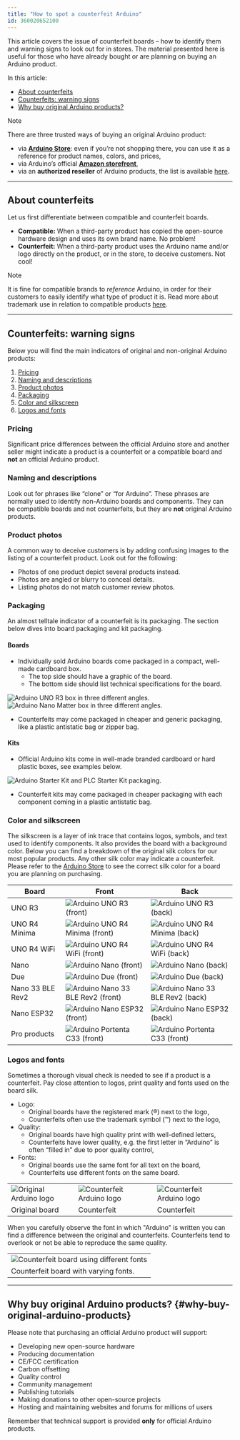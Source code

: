 ```yaml
---
title: "How to spot a counterfeit Arduino"
id: 360020652100
---
```


This article covers the issue of counterfeit boards – how to identify them and warning signs to look out for in stores. The material presented here is useful for those who have already bought or are planning on buying an Arduino product.

In this article:

* [About counterfeits](#about-counterfeits)
* [Counterfeits: warning signs](#counterfeits-warning-signs)
* [Why buy original Arduino products?](#why-buy-original-arduino-products)

> [!NOTE]
> There are three trusted ways of buying an original Arduino product:
>
> * via **[Arduino Store](https://store.arduino.cc/)**: even if you’re not shopping there, you can use it as a reference for product names, colors, and prices,
> * via Arduino’s official **[Amazon storefront](https://www.amazon.com/stores/Arduino/page/E4CD2702-3533-4B57-8BE2-6786AA74DC08?ref_=ast_bln&store_ref=bl_ast_dp_brandLogo_sto)**,
> * via an **authorized reseller** of Arduino products, the list is available [here](https://store.arduino.cc/pages/distributors?srsltid=AfmBOoqsTcAm6WJViIrV49PnUJcVt3zQ2cxOoA8UbE0c_B-e4VhKmleN).

---

## About counterfeits

Let us first differentiate between compatible and counterfeit boards.

* **Compatible:** When a third-party product has copied the open-source hardware design and uses its own brand name. No problem!
* **Counterfeit:** When a third-party product uses the Arduino name and/or logo directly on the product, or in the store, to deceive customers. Not cool!

> [!NOTE]
> It is fine for compatible brands to *reference* Arduino, in order for their customers to easily identify what type of product it is. Read more about trademark use in relation to compatible products [here](https://support.arduino.cc/hc/en-us/articles/4677964202908-Trademark-guide-for-compatible-products?_gl=1*eqme6q*_up*MQ..*_ga*MTk3NzU3MjcxOC4xNzQyOTc3ODcx*_ga_NEXN8H46L5*MTc0Mjk3Nzg3MS4xLjEuMTc0Mjk3Nzg3Ny4wLjAuODM4OTIxNDg2).

---

## Counterfeits: warning signs

Below you will find the main indicators of original and non-original Arduino products:

1. [Pricing](#pricing)
2. [Naming and descriptions](#naming-and-descriptions)
3. [Product photos](#product-photos)
4. [Packaging](#packaging)
5. [Color and silkscreen](#color-and-silkscreen)
6. [Logos and fonts](#logos-and-fonts)

### Pricing

Significant price differences between the official Arduino store and another seller might indicate a product is a counterfeit or a compatible board and **not** an official Arduino product.

### Naming and descriptions

Look out for phrases like “clone” or “for Arduino”. These phrases are normally used to identify non-Arduino boards and components. They can be compatible boards and not counterfeits, but they are **not** original Arduino products.

### Product photos

A common way to deceive customers is by adding confusing images to the listing of a counterfeit product. Look out for the following:

* Photos of one product depict several products instead.
* Photos are angled or blurry to conceal details.
* Listing photos do not match customer review photos.

### Packaging

An almost telltale indicator of a counterfeit is its packaging. The section below dives into board packaging and kit packaging.

#### Boards

* Individually sold Arduino boards come packaged in a compact, well-made cardboard box.
  * The top side should have a graphic of the board.
  * The bottom side should list technical specifications for the board.

![Arduino UNO R3 box in three different angles.](img/counterfeit/uno-r3-box-in-three-angles.png)
![Arduino Nano Matter box in three different angles.](img/counterfeit/nano-matter-box-in-three-angles.png)

* Counterfeits may come packaged in cheaper and generic packaging, like a plastic antistatic bag or zipper bag.

#### Kits

* Official Arduino kits come in well-made branded cardboard or hard plastic boxes, see examples below.

![Arduino Starter Kit and PLC Starter Kit packaging.](img/counterfeit/kits-boxes.png)

* Counterfeit kits may come packaged in cheaper packaging with each component coming in a plastic antistatic bag.

### Color and silkscreen

The silkscreen is a layer of ink trace that contains logos, symbols, and text used to identify components. It also provides the board with a background color. Below you can find a breakdown of the original silk colors for our most popular products. Any other silk color may indicate a counterfeit. Please refer to the [Arduino Store](https://store.arduino.cc/) to see the correct silk color for a board you are planning on purchasing.

Board            | Front                                                                                        | Back
---              | ---                                                                                          | ---
UNO R3           | ![Arduino UNO R3 (front)](img/counterfeit/A000066_front.03.jpg)            | ![Arduino UNO R3 (back)](img/counterfeit/A000066_back.04.jpg)
UNO R4 Minima    | ![Arduino UNO R4 Minima (front)](img/counterfeit/ABX00080_03.front.jpg)    | ![Arduino UNO R4 Minima (back)](img/counterfeit/ABX00080_04.back.jpg)
UNO R4 WiFi      | ![Arduino UNO R4 WiFi (front)](img/counterfeit/ABX00087_03.front.jpg)      | ![Arduino UNO R4 WiFi (back)](img/counterfeit/ABX00087_04.back.jpg)
Nano             | ![Arduino Nano (front)](img/counterfeit/A000005_03.front.jpg)              | ![Arduino Nano (back)](img/counterfeit/A000005_04.back.jpg)
Due              | ![Arduino Due (front)](img/counterfeit/A000062_front.jpg)                  | ![Arduino Due (back)](img/counterfeit/A000062_back.jpg)
Nano 33 BLE Rev2 | ![Arduino Nano 33 BLE Rev2 (front)](img/counterfeit/ABX00069_03.front.jpg) | ![Arduino Nano 33 BLE Rev2 (back)](img/counterfeit/ABX00069_04.back.jpg)
Nano ESP32       | ![Arduino Nano ESP32 (front)](img/counterfeit/ABX00092_03.front.jpg)       | ![Arduino Nano ESP32 (back)](img/counterfeit/ABX00092_04.back.jpg)
Pro products     | ![Arduino Portenta C33 (front)](img/counterfeit/ABX00074_03.front.jpg)     | ![Arduino Portenta C33 (front)](img/counterfeit/ABX00074_04.back.jpg)

### Logos and fonts

Sometimes a thorough visual check is needed to see if a product is a counterfeit. Pay close attention to logos, print quality and fonts used on the board silk.

* Logo:
  * Original boards have the registered mark (®) next to the logo,
  * Counterfeits often use the trademark symbol (™) next to the logo,
* Quality:
  * Original boards have high quality print with well-defined letters,
  * Counterfeits have lower quality, e.g. the first letter in “Arduino” is often “filled in” due to poor quality control,
* Fonts:
  * Original boards use the same font for all text on the board,
  * Counterfeits use different fonts on the same board.

<table class="img-captions">
  <tr>
    <td><img src="img/counterfeit/Logo_Ok.jpg" alt="Original Arduino logo"></td>
    <td><img src="img/counterfeit/Logo_Fake.jpg" alt="Counterfeit Arduino logo"></td>
    <td><img src="img/counterfeit/Logo_Fake_2.jpg" alt="Counterfeit Arduino logo"></td>
  </tr>
  <tr>
    <td>Original board</td>
    <td>Counterfeit</td>
    <td>Counterfeit</td>
  </tr>
</table>

When you carefully observe the font in which "Arduino" is written you can find a difference between the original and counterfeits. Counterfeits tend to overlook or not be able to reproduce the same quality.

<table class="img-captions">
  <tr>
    <td><img src="img/counterfeit/fake_fonts.jpg" alt="Counterfeit board using different fonts"></td>
  </tr>
  <tr>
    <td>Counterfeit board with varying fonts.</td>
  </tr>
</table>

---

## Why buy original Arduino products? {#why-buy-original-arduino-products}

Please note that purchasing an official Arduino product will support:

* Developing new open-source hardware
* Producing documentation
* CE/FCC certification
* Carbon offsetting
* Quality control
* Community management
* Publishing tutorials
* Making donations to other open-source projects
* Hosting and maintaining websites and forums for millions of users

Remember that technical support is provided **only** for official Arduino products.
